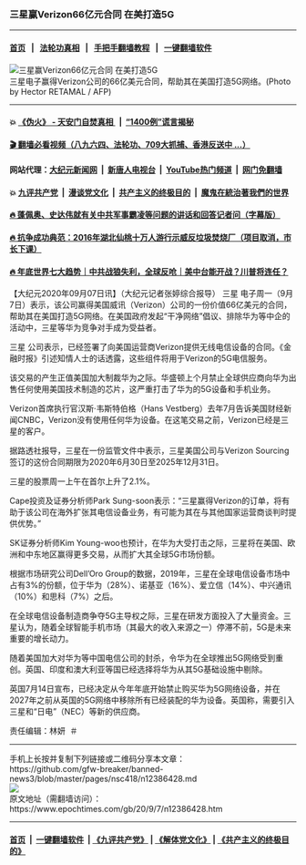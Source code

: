 ### 三星赢Verizon66亿元合同 在美打造5G
------------------------

#### [首页](https://github.com/gfw-breaker/banned-news3/blob/master/README.md) &nbsp;&nbsp;|&nbsp;&nbsp; [法轮功真相](https://github.com/begood0513/basic/blob/master/README.md)  &nbsp;&nbsp;|&nbsp;&nbsp; [手把手翻墙教程](https://github.com/gfw-breaker/guides/wiki)  &nbsp;&nbsp;|&nbsp;&nbsp; [一键翻墙软件](https://github.com/gfw-breaker/nogfw/blob/master/README.md)  



<div><img alt="三星赢Verizon66亿元合同 在美打造5G" class="attachment-djy_600_400 size-djy_600_400 wp-post-image" src="https://i.epochtimes.com/assets/uploads/2020/09/000_1SA7IX-600x400.jpg"/>
<div class="caption">
 三星电子赢得Verizon公司的66亿美元合同，帮助其在美国打造5G网络。(Photo by Hector RETAMAL / AFP)
</div></div><hr/>

#### 💥 [《伪火》 - 天安门自焚真相 ](http://141.164.51.119:10000/videos/blog/weihuo.html)&nbsp; |&nbsp; [“1400例”谎言揭秘  ](http://141.164.51.119:10000/videos/blog/jiexi1400.html)

#### [ 🎬  翻墙必看视频（八九六四、法轮功、709大抓捕、香港反送中 ...）](https://github.com/gfw-breaker/links/blob/master/banned.md)

#### 网站代理：[大纪元新闻网](http://167.172.10.89:10080/gb/) &nbsp;|&nbsp; [新唐人电视台](http://167.172.10.89:8808/gb/)  &nbsp;|&nbsp; [YouTube热门频道](http://158.247.203.241/youtube.html) &nbsp;|&nbsp; [网门免翻墙](http://158.247.203.241:11000/show.aspx?name=ogHome)

#### 💥 [九评共产党](http://141.164.51.119:10000/videos/res/jiuping/)&nbsp; |&nbsp; [漫谈党文化](http://141.164.51.119:10000/videos/res/mtdwh/)&nbsp; |&nbsp; [共产主义的终极目的](http://141.164.51.119:10000/videos/res/zjmd/)&nbsp; |&nbsp; [魔鬼在統治著我們的世界](http://141.164.51.119:10000/videos/res/TheSpecter/)  

#### [ 🔥  蓬佩奥、史达伟就有关中共军事霸凌等问题的讲话和回答记者问（字幕版）](http://141.164.51.119:10000/videos/news/pompeo7.html)

#### [ 🔥  抗争成功典范：2016年湖北仙桃十万人游行示威反垃圾焚烧厂（项目取消，市长下课）](http://141.164.51.119:10000/videos/news/xiantao.html)

#### [ 🔥  年底世界七大趋势｜中共战狼失利，全球反呛｜美中台能开战？川普将连任？](http://141.164.51.119:10000/videos/news/tanghao02.html)

<div><p>
 【大纪元2020年09月07日讯】（大纪元记者张婷综合报导）
 <ok href="https://www.epochtimes.com/gb/tag/%E4%B8%89%E6%98%9F.html">
  三星
 </ok>
 电子周一（9月7日）表示，该公司赢得美国威讯（Verizon）公司的一份价值66亿美元的合同，帮助其在美国打造5G网络。在美国政府发起“干净网络”倡议、排除华为等中企的活动中，三星等华为竞争对手成为受益者。
</p>
<p>
 <ok href="https://www.epochtimes.com/gb/tag/%E4%B8%89%E6%98%9F.html">
  三星
 </ok>
 公司表示，已经签署了向美国运营商Verizon提供无线电信设备的合同。《金融时报》引述知情人士的话透露，这些组件将用于Verizon的5G电信服务。
</p>
<p>
 该交易的产生正值美国加大制裁华为之际。华盛顿上个月禁止全球供应商向华为出售任何使用美国技术制造的芯片，这严重打击了华为的5G设备和手机业务。
</p>
<p>
 Verizon首席执行官汉斯·韦斯特伯格（Hans Vestberg）去年7月告诉美国财经新闻CNBC，Verizon没有使用任何华为设备。在这笔交易之前，Verizon已经是三星的客户。
</p>
<p>
 据路透社报导，三星在一份监管文件中表示，三星美国公司与Verizon Sourcing签订的这份合同期限为2020年6月30日至2025年12月31日。
</p>
<p>
 三星的股票周一上午在首尔上升了2.1%。
</p>
<p>
 Cape投资及证券分析师Park Sung-soon表示：“三星赢得Verizon的订单，将有助于该公司在海外扩张其电信设备业务，有可能为其在与其他国家运营商谈判时提供优势。”
</p>
<p>
 SK证券分析师Kim Young-woo也预计，在华为大受打击之际，三星将在美国、欧洲和中东地区赢得更多交易，从而扩大其全球5G市场份额。
</p>
<p>
 根据市场研究公司Dell’Oro Group的数据，2019年，三星在全球电信设备市场中占有3%的份额，位于华为（28%）、诺基亚（16%）、爱立信（14%）、中兴通讯（10%）和思科（7%）之后。
</p>
<p>
 在全球电信设备制造商争夺5G主导权之际，三星在研发方面投入了大量资金。三星认为，随着全球智能手机市场（其最大的收入来源之一）停滞不前，5G是未来重要的增长动力。
</p>
<p>
 随着美国加大对华为等中国电信公司的封杀，令华为在全球推出5G网络受到重创。英国、印度和澳大利亚等国已经选择将华为从其5G基础设施中剔除。
</p>
<p>
 英国7月14日宣布，已经决定从今年年底开始禁止购买华为5G网络设备，并在2027年之前从英国的5G网络中移除所有已经装配的华为设备。英国称，需要引入三星和“日电”（NEC）等新的供应商。
</p>
<p>
 责任编辑：林妍  ＃
</p>
</div>
<hr/>
手机上长按并复制下列链接或二维码分享本文章：<br/>
https://github.com/gfw-breaker/banned-news3/blob/master/pages/nsc418/n12386428.md <br/>
<a href='https://github.com/gfw-breaker/banned-news3/blob/master/pages/nsc418/n12386428.md'><img src='https://github.com/gfw-breaker/banned-news3/blob/master/pages/nsc418/n12386428.md.png'/></a> <br/>
原文地址（需翻墙访问）：https://www.epochtimes.com/gb/20/9/7/n12386428.htm


------------------------
#### [首页](https://github.com/gfw-breaker/banned-news3/blob/master/README.md) &nbsp;|&nbsp; [一键翻墙软件](https://github.com/gfw-breaker/nogfw/blob/master/README.md) &nbsp;| [《九评共产党》](https://github.com/gfw-breaker/9ping.md/blob/master/README.md#九评之一评共产党是什么) | [《解体党文化》](https://github.com/gfw-breaker/jtdwh.md/blob/master/README.md) | [《共产主义的终极目的》](https://github.com/gfw-breaker/gczydzjmd.md/blob/master/README.md)


<img src='http://gfw-breaker.win/banned-news3/pages/nsc418/n12386428.md' width='0px' height='0px'/>